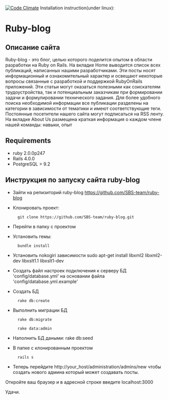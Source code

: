 [![Code Climate](https://codeclimate.com/badge.png)](https://codeclimate.com/github/intale/ruby-blog)
Installation instruction(under linux):
# Ruby-blog

## Описание сайта

 Ruby-blog - это блог, целью которого поделится опытом в области разработки на Ruby on Rails.
 На вкладке Home выводится список всех публикаций, написанных нашими разработчиками.
 Эти посты носят информационный и ознакомительный характер и освещают некоторые вопросы связанные с разработкой и поддержкой RubyOnRails приложений.
 Эти статьи могут оказаться полезными как соискателям трудоустройства, так и потенциальным заказчикам при формировании задачи и формулировании технического задания.
 Для более удобного поиска необходимой информации все публикации разделены на категории в зависимости от тематики и имеют соответствующие теги.
 Постоянные посетители нашего сайта могут подписаться на RSS ленту.
 Ha вкладке About Us  размещена краткая информация о каждом члене нашей команды: навыки, опыт


## Requirements

  * ruby 2.0.0p247
  * Rails 4.0.0
  * PostgreSQL > 9.2
## Инструкция по запуску сайта ruby-blog

- Зайти на репизиторий ruby-blog https://github.com/SBS-team/ruby-blog
- Клонировать проект:

        git clone https://github.com/SBS-team/ruby-blog.git

- Перейти в папку с проектом
- Установить гемы:

        bundle install

- Установить nokogiri зависимости
        sudo apt-get install libxml2 libxml2-dev libxslt1.1 libxslt1-dev

- Создать файл настроек подключения к серверу БД 'config/database.yml' на основании файла 'config/database.yml.example'
- Создать БД

        rake db:create

- Выполнить миграции БД

        rake db:migrate

        rake data:admin
- Наполнить БД даными:
        rake db:seed
- В папке с клонированным проектом

        rails s


- Теперь перейдите http://your_host/administration/admins/new чтобы создать нового админа который может создавать посты.

 Откройте ваш браузер и в адресной строке введите localhost:3000

Удачи.
